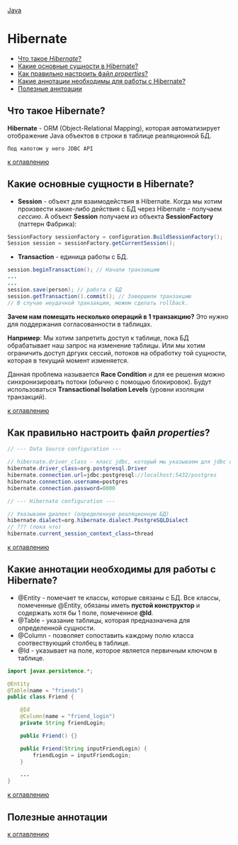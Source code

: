 [Java](README.md)

# Hibernate
  - [Что такое _Hibernate_?](#что-такое-hibernate)
  - [Какие основные сущности в Hibernate?](#какие-основные-сущности-в-hibernate)
  - [Как правильно настроить файл _properties_?](#как-правильно-настроить-файл-properties)
  - [Какие аннотации необходимы для работы с Hibernate?](#какие-аннотации-необходимы-для-работы-с-hibernate)
  - [Полезные аннтоации](#полезные-аннотации)

## Что такое Hibernate?
__Hibernate__ - ORM (Object-Relational Mapping), которая автоматизирует отображение Java объектов в строки в таблице реаляционной БД. 

`Под капотом у него JDBC API`

[к оглавлению](#Hibernate)

## Какие основные сущности в Hibernate?
+ __Session__ - объект для взаимодействия в Hibernate. Когда мы хотим произвести какие-либо действия с БД через  Hibernate - получаем _сессию_. А объект __Session__ получаем из объекта __SessionFactory__ (паттерн Фабрика):
```java
SessionFactory sessionFactory = configuration.BuildSessionFactory();
Session session = sessionFactory.getCurrentSession();
``` 

+ __Transaction__ - единица работы с БД.
```java
session.beginTransaction(); // Начали транзакцию
...
...
session.save(person); // работа с БД
session.getTransaction().commit(); // Завершили транзакцию
// В случае неудачной транзакции, можем сделать rollback.
```

__Зачем нам помещать несколько операций в 1 транзакцию?__
Это нужно для поддержания согласованности в таблицах. 

__Например__: Мы хотим запретить доступ к таблице, пока БД обрабатывает наш запрос на изменение таблицы. Или мы хотим ограничить доступ дргуих сессий, потоков на обработку той сущности, которая в текущий момент изменяется.

Данная проблема называется __Race Condition__ и для ее решения можно синхронизировать потоки (обычно с помощью блокировок). Будут использоваться __Тransactional Isolation Levels__ (уровни изоляции транзакций).

[к оглавлению](#Hibernate)

## Как правильно настроить файл _properties_?
```java
// --- Data Source configuration ---

// hibernate.driver_class - класс jdbc, который мы указываем для jdbc driver
hibernate.driver_class=org.postgresql.Driver
hibernate.connection.url=jdbc:postgresql://localhost:5432/postgres
hibernate.connection.username=postgres
hibernate.connection.password=0000

// --- Hibernate configuration ---

// Указываем диалект (определенную реаляционную БД)
hibernate.dialect=org.hibernate.dialect.PostgreSQLDialect
// ??? (пока что)
hibernate.current_session_context_class=thread
```

[к оглавлению](#Hibernate)

## Какие аннотации необходимы для работы с Hibernate?
+ @Entity - помечает те классы, которые связаны с БД.
Все классы, помеченные @Entity, обязаны иметь __пустой конструктор__ и содержать хотя бы 1 поле, помеченное __@Id__.
+ @Table - указание таблицы, которая предназначена для определенной сущности.
+ @Column - позволяет сопоставить каждому полю класса соотвествующий столбец в таблице.
+ @Id - указывает на поле, которое является первичным ключом в таблице.
 
```java
import javax.persistence.*;

@Entity
@Table(name = "friends")
public class Friend {

    @Id
    @Column(name = "friend_login")
    private String friendLogin;

    public Friend() {}

    public Friend(String inputFriendLogin) {
        friendLogin = inputFriendLogin;
    }

    ...
}
```

[к оглавлению](#Hibernate)

## Полезные аннотации

[к оглавлению](#Hibernate)
